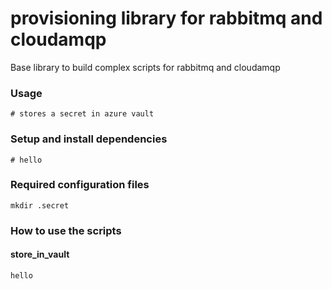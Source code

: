 # provisioning library for rabbitmq and cloudamqp

Base library to build complex scripts for rabbitmq and cloudamqp
 
### Usage 
```
# stores a secret in azure vault
```

### Setup and install dependencies
```
# hello
```

### Required configuration files
```
mkdir .secret
```

### How to use the scripts

#### store_in_vault
```
hello
```

